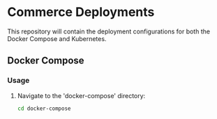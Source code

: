 # Commerce Deployments

This repository will contain the deployment configurations for both the Docker Compose and Kubernetes.

## Docker Compose

### Usage
1. Navigate to the 'docker-compose' directory:
   ```sh
   cd docker-compose
